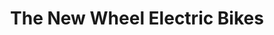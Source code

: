 ---
title: "The New Wheel Electric Bikes"
url: /larkspur/the-new-wheel-electric-bikes/
shop: bicycle
---